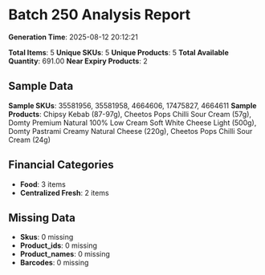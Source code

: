 # Batch 250 Analysis Report

**Generation Time**: 2025-08-12 20:12:21

**Total Items**: 5
**Unique SKUs**: 5
**Unique Products**: 5
**Total Available Quantity**: 691.00
**Near Expiry Products**: 2

## Sample Data
**Sample SKUs**: 35581956, 35581958, 4664606, 17475827, 4664611
**Sample Products**: Chipsy Kebab (87-97g), Cheetos Pops Chilli Sour Cream (57g), Domty Premium Natural 100% Low Cream Soft White Cheese Light (500g), Domty Pastrami Creamy Natural Cheese (220g), Cheetos Pops Chilli Sour Cream (24g)

## Financial Categories
- **Food**: 3 items
- **Centralized Fresh**: 2 items

## Missing Data
- **Skus**: 0 missing
- **Product_ids**: 0 missing
- **Product_names**: 0 missing
- **Barcodes**: 0 missing
